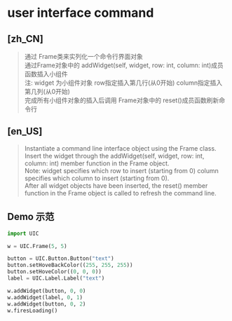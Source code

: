 # user interface command
## [zh_CN]
> 通过 Frame类来实列化一个命令行界面对象  
> 通过Frame对象中的 addWidget(self, widget, row: int, column: int)成员函数插入小组件  
> 注: widget 为小组件对象 row指定插入第几行(从0开始) column指定插入第几列(从0开始)  
> 完成所有小组件对象的插入后调用 Frame对象中的 reset()成员函数刷新命令行  

## [en_US]
> Instantiate a command line interface object using the Frame class.  
> Insert the widget through the addWidget(self, widget, row: int, column: int) member function in the Frame object.  
> Note: widget specifies which row to insert (starting from 0) column specifies which column to insert (starting from 0).  
> After all widget objects have been inserted, the reset() member function in the Frame object is called to refresh the command line.  

## Demo 示范
```Python
import UIC

w = UIC.Frame(5, 5)

button = UIC.Button.Button("text")
button.setHoveBackColor((255, 255, 255))
button.setHoveColor((0, 0, 0))
label = UIC.Label.Label("text")

w.addWidget(button, 0, 0)
w.addWidget(label, 0, 1)
w.addWidget(button, 0, 2)
w.firesLoading()
```
